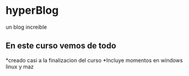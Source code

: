 # hyperBlog

un blog increible

## En este curso vemos de todo

\*creado casi a la finalizacion del curso
\*Incluye momentos
en windows linux y maz
